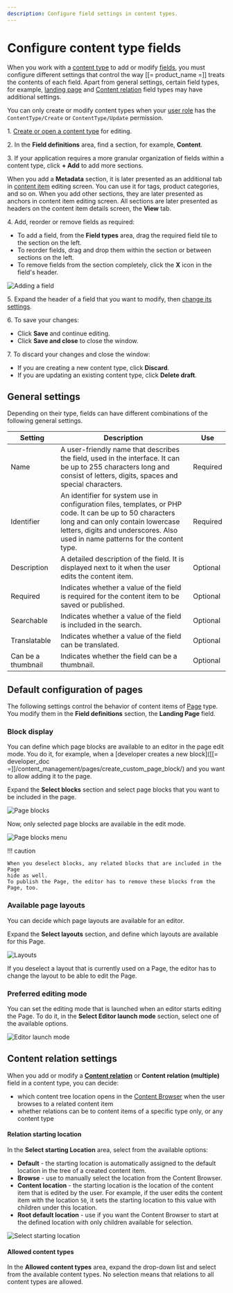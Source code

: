 ```yaml
---
description: Configure field settings in content types.
---
```


# Configure content type fields

When you work with a [content type](content_model.md#content-types) to add or modify [fields](content_model.md#fields-and-field-types), 
you must configure different settings that control the way [[= product_name =]] 
treats the contents of each field. Apart from general settings, certain field types, for example, [landing page](#default-configuration-of-pages) and [Content relation](#content-relation-settings) field types may have additional settings.

You can only create or modify content types when your [user role](../permission_management/work_with_permissions.md) has the `ContentType/Create` or `ContentType/Update` permission.

1\. [Create or open a content type](create_edit_content_types.md) for editing.

2\. In the **Field definitions** area, find a section, for example, **Content**. 

3\. If your application requires a more granular organization of fields within a content type, click **+ Add** to add more sections.

When you add a **Metadata** section, it is later presented as an additional tab in [content item](content_items.md) editing screen.
You can use it for tags, product categories, and so on.
When you add other sections, they are later presented as anchors in content item editing screen.
All sections are later presented as headers on the content item details screen, the **View** tab.

4\. Add, reorder or remove fields as required:

- To add a field, from the **Field types** area, drag the required field tile to the section on the left. 
- To reorder fields, drag and drop them within the section or between sections on the left.
- To remove fields from the section completely, click the **X** icon in the field's header.

![Adding a field](img/add_field.png "Adding a field")

5\. Expand the header of a field that you want to modify, then [change its settings](#general-settings). 

6\. To save your changes:

- Click **Save** and continue editing.
- Click **Save and close** to close the window.

7\. To discard your changes and close the window:

- If you are creating a new content type, click **Discard**.
- If you are updating an existing content type, click **Delete draft**.

## General settings

Depending on their type, fields can have different combinations of the following general settings. 

|Setting|Description|Use|
--------|-----------|---|
|Name|A user-friendly name that describes the field, used in the interface. It can be up to 255 characters long and consist of letters, digits, spaces and special characters.|Required|
|Identifier|An identifier for system use in configuration files, templates, or PHP code. It can be up to 50 characters long and can only contain lowercase letters, digits and underscores. Also used in name patterns for the content type.|Required|
|Description|A detailed description of the field. It is displayed next to it when the user edits the content item.|Optional|
|Required|Indicates whether a value of the field is required for the content item to be saved or published.|Optional|
|Searchable|Indicates whether a value of the field is included in the search.|Optional|
|Translatable|Indicates whether a value of the field can be translated.|Optional|
|Can be a thumbnail|Indicates whether the field can be a thumbnail.|Optional|

## Default configuration of pages

The following settings control the behavior of content items of [Page](../content_management/create_edit_pages.md) type. 
You modify them in the **Field definitions** section, the **Landing Page** field.

### Block display

You can define which page blocks are available to an editor in the page edit mode.
You do it, for example, when a [developer creates a new block]([[= developer_doc =]]/content_management/pages/create_custom_page_block/) and you want to allow adding it to the page.

Expand the **Select blocks** section and select page blocks that you want to be included in the page.

![Page blocks](img/select_page_blocks.png "Select page blocks")

Now, only selected page blocks are available in the edit mode.

![Page blocks menu](img/page_blocks_toolbar_selected_blocks.png "Page blocks menu")

!!! caution

    When you deselect blocks, any related blocks that are included in the Page 
    hide as well. 
    To publish the Page, the editor has to remove these blocks from the Page, too.

### Available page layouts

You can decide which page layouts are available for an editor.

Expand the **Select layouts** section, and define which layouts are available 
for this Page.

![Layouts](img/select_layouts.png "Layouts")

If you deselect a layout that is currently used on a Page, the editor has to change 
the layout to be able to edit the Page.

### Preferred editing mode

You can set the editing mode that is launched when an editor starts editing the Page.
To do it, in the **Select Editor launch mode** section, select one of the available options.

![Editor launch mode](img/select_editor_mode.png "Select Editor launch mode")

## Content relation settings

When you add or modify a **[Content relation](create_edit_content_items.md#relation_field)** or **Content relation (multiple)** 
field in a content type, you can decide:

- which content tree location opens in the 
[Content Browser](content_model.md#content-browser) when the user browses to a related 
content item 
- whether relations can be to content items of a specific type only, or any content type

#### Relation starting location

In the **Select starting Location** area, select from the available options:

- **Default** - the starting location is automatically assigned to the default location in the tree of a created content item.
- **Browse** - use to manually select the location from the Content Browser.
- **Content location** - the starting location is the location of the content item that is edited by the user. For example, if the user edits the content item with the location `50`, it sets the starting location to this value with children under this location.
- **Root default location** - use if you want the Content Browser to start at the defined location with only children available for selection.

![Select starting location](img/select_start_location.png "Selecting a starting location")

#### Allowed content types

In the **Allowed content types** area, expand the drop-down list and select from the available content types.
No selection means that relations to all content types are allowed.

